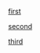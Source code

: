 [first](https://pintia.cn/)

[second](https://www.luogu.com.cn/)

[third](https://leetcode-cn.com/)

